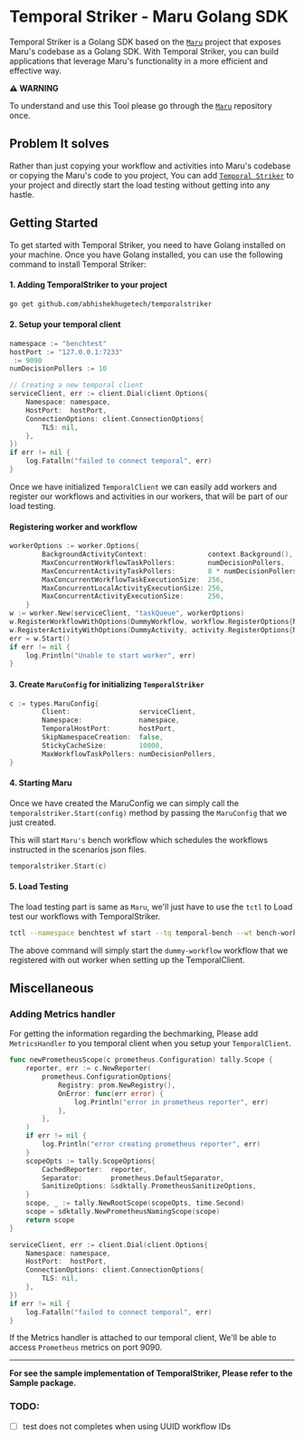 # Temporal Striker - Maru Golang SDK

Temporal Striker is a Golang SDK based on the [`Maru`](https://github.com/temporalio/maru) project that exposes Maru's codebase as a Golang SDK. With Temporal Striker, you can build applications that leverage Maru's functionality in a more efficient and effective way.

**⚠️ WARNING**

To understand and use this Tool please go through the [`Maru`](https://github.com/temporalio/maru) repository once.


## Problem It solves

Rather than just copying your workflow and activities into Maru's codebase or copying the Maru's code to you project, You can add [`Temporal Striker`]() to your project and directly start the load testing without getting into any hastle.


## Getting Started

To get started with Temporal Striker, you need to have Golang installed on your machine. Once you have Golang installed, you can use the following command to install Temporal Striker:


#### 1. Adding TemporalStriker to your project

```bash
go get github.com/abhishekhugetech/temporalstriker
```

#### 2. Setup your temporal client

```go
namespace := "benchtest"
hostPort := "127.0.0.1:7233"
 := 9090
numDecisionPollers := 10

// Creating a new temporal client
serviceClient, err := client.Dial(client.Options{
    Namespace: namespace,
    HostPort:  hostPort,
    ConnectionOptions: client.ConnectionOptions{
        TLS: nil,
    },
})
if err != nil {
    log.Fatalln("failed to connect temporal", err)
}
```

Once we have initialized `TemporalClient` we can easily add workers and register our workflows and activities in our workers, that will be part of our load testing.


#### Registering worker and workflow

```go
workerOptions := worker.Options{
		BackgroundActivityContext:               context.Background(),
		MaxConcurrentWorkflowTaskPollers:        numDecisionPollers,
		MaxConcurrentActivityTaskPollers:        8 * numDecisionPollers,
		MaxConcurrentWorkflowTaskExecutionSize:  256,
		MaxConcurrentLocalActivityExecutionSize: 256,
		MaxConcurrentActivityExecutionSize:      256,
	}
w := worker.New(serviceClient, "taskQueue", workerOptions)
w.RegisterWorkflowWithOptions(DummyWorkflow, workflow.RegisterOptions{Name: "dummy-workflow"})
w.RegisterActivityWithOptions(DummyActivity, activity.RegisterOptions{Name: "dummy-activity"})
err = w.Start()
if err != nil {
    log.Println("Unable to start worker", err)
}
```


#### 3. Create `MaruConfig` for initializing `TemporalStriker`

```go
c := types.MaruConfig{
		Client:                 serviceClient,
		Namespace:              namespace,
		TemporalHostPort:       hostPort,
		SkipNamespaceCreation:  false,
		StickyCacheSize:        10000,
		MaxWorkflowTaskPollers: numDecisionPollers,
}
```


#### 4. Starting Maru

Once we have created the MaruConfig we can simply call the `temporalstriker.Start(config)` method by passing the `MaruConfig` that we just created.

This will start `Maru's` bench workflow which schedules the workflows instructed in the scenarios json files.


```go
temporalstriker.Start(c)
```


#### 5. Load Testing

The load testing part is same as `Maru`, we'll just have to use the `tctl` to Load test our workflows with TemporalStriker.

```bash
tctl --namespace benchtest wf start --tq temporal-bench --wt bench-workflow --wtt 5 --et 1800 --if ./sample/dummy.json --wid 1
```


The above command will simply start the `dummy-workflow` workflow that we registered with out worker when setting up the TemporalClient.

## Miscellaneous

### Adding Metrics handler

For getting the information regarding the bechmarking, Please add `MetricsHandler` to you temporal client when you setup your `TemporalClient`.

```go
func newPrometheusScope(c prometheus.Configuration) tally.Scope {
	reporter, err := c.NewReporter(
		prometheus.ConfigurationOptions{
			Registry: prom.NewRegistry(),
			OnError: func(err error) {
				log.Println("error in prometheus reporter", err)
			},
		},
	)
	if err != nil {
		log.Println("error creating prometheus reporter", err)
	}
	scopeOpts := tally.ScopeOptions{
		CachedReporter:  reporter,
		Separator:       prometheus.DefaultSeparator,
		SanitizeOptions: &sdktally.PrometheusSanitizeOptions,
	}
	scope, _ := tally.NewRootScope(scopeOpts, time.Second)
	scope = sdktally.NewPrometheusNamingScope(scope)
	return scope
}

serviceClient, err := client.Dial(client.Options{
    Namespace: namespace,
    HostPort:  hostPort,
    ConnectionOptions: client.ConnectionOptions{
        TLS: nil,
    },
})
if err != nil {
    log.Fatalln("failed to connect temporal", err)
}

```

If the Metrics handler is attached to our temporal client, We'll be able to access `Prometheus` metrics on port 9090.



---


**For see the sample implementation of TemporalStriker, Please refer to the Sample package.**


### TODO:

- [ ] test does not completes when using UUID workflow IDs